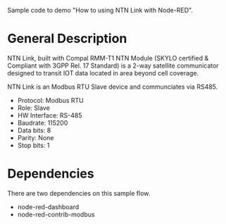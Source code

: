Sample code to demo "How to using NTN Link with Node-RED".

# General Description
NTN Link, built with Compal RMM-T1 NTN Module (SKYLO certified & Compliant with 3GPP Rel. 17 Standard) is a 2-way satellite communicator designed to transit IOT data located in area beyond cell coverage.

NTN Link is an Modbus RTU Slave device and communciates via RS485.

- Protocol: Modbus RTU
- Role: Slave
- HW Interface: RS-485 
- Baudrate: 115200 
- Data bits: 8      
- Parity: None   
- Stop bits: 1      

# Dependencies
There are two dependencies on this sample flow.

- node-red-dashboard 
- node-red-contrib-modbus
